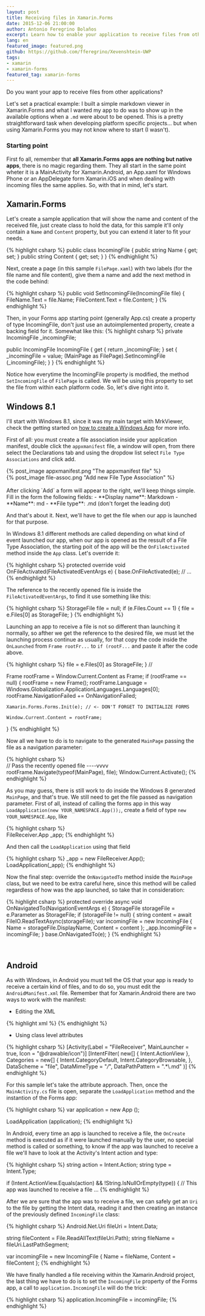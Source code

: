 ```yaml
---
layout: post
title: Receiving files in Xamarin.Forms
date: 2015-12-06 21:00:00
author: Antonio Feregrino Bolaños
excerpt: Learn how to enable your application to receive files from other apps in the same device.
lang: en
featured_image: featured.png
github: https://github.com/fferegrino/Xevenshtein-UWP
tags:
- xamarin
- xamarin-forms
featured_tag: xamarin-forms
---
```

Do you want your app to receive files from other applications?  

Let's set a practical example: I built a simple markdown viewer in Xamarin.Forms and what I wanted my app to do was to show up in the available options when a `.md` were about to be opened.  This is a pretty straightforward task when developing platform specific projects... but when using Xamarin.Forms you may not know where to start (I wasn't).  
  
### Starting point
First fo all, remember that **all Xamarin.Forms apps are nothing but native apps**, there is no magic regarding them. They all start in the same point wheter it is a MainActivity for Xamarin.Android, an App.xaml for Windows Phone or an AppDelegate form Xamarin.iOS and when dealing with incoming files the same applies. So, with that in mind, let's start.

## Xamarin.Forms  
Let's create a sample application that will show the name and content of the received file, just create class to hold the data, for this sample it'll only contain a `Name` and `Content` property, but you can extend it later to fit your needs. 

{% highlight csharp %}
public class IncomingFile
{
	public string Name { get; set; }
	public string Content { get; set; }
}
{% endhighlight %}

Next, create a page (in this sample `FilePage.xaml`) with two labels (for the file name and file content), give them a name and add the next method in the code behind: 

{% highlight csharp %}
public void SetIncomingFile(IncomingFile file)
{
	FileName.Text = file.Name;
	FileContent.Text = file.Content;
}
{% endhighlight %}

Then, in your Forms app starting point (generally App.cs) create a property of type IncomingFile, don't just use an autoimplemented property, create a backing field for it. Somewhat like this:
{% highlight csharp %}
private IncomingFile _incomingFile;

public IncomingFile IncomingFile
{
	get { return _incomingFile; }
	set 
	{
		_incomingFile 	= value; 
		(MainPage as FilePage).SetIncomingFile (_incomingFile);
	}
}
{% endhighlight %}

Notice how everytime the IncomingFile property is modified, the method `SetIncomingFile` of `FilePage` is called. We will be using this property to set the file from within each platform code. So, let's dive right into it.

## Windows 8.1  
I'll start with Windows 8.1, since it was my main target with MrkViewer, check the getting started on <a href="https://developer.xamarin.com/guides/cross-platform/xamarin-forms/windows/" target="_blank">how to create a Windows App</a> for more info.  
  
First of all: you must create a file association inside your application manifest, double click the `appxmanifest` file, a window will open, from there select the Declarations tab and using the dropdow list select `File Type Associations` and click add.  


<div class="pure-g">
<div class="pure-u-lg-1-3">
{% post_image appxmanifest.png "The appxmanifest file" %}
</div>
<div class="pure-u-lg-1-3">
{% post_image file-assoc.png "Add new File Type Association" %}
</div>  
</div>
<br />
After clicking `Add` a form will appear to the right, we'll keep things simple. Fill in the form the following fields:  
 - **Display name**: Markdown
 - **Name**: md
 - **File type**: .md (don't forget the leading dot)

And that's about it. Next, we'll have to get the file when our app is launched for that purpose.  
  
In Windows 8.1 different methods are called depending on what kind of event launched our app, when our app is opened as the ressult of a File Type Association, the starting poit of the app will be the `OnFileActivated` method inside the `App` class. Let's override it: 

{% highlight csharp %}
protected override void OnFileActivated(FileActivatedEventArgs e)
{
    base.OnFileActivated(e);
    // ...
{% endhighlight %}  
  
The reference to the recently opened file is inside the `FileActivatedEventArgs`, to find it use something like this:

{% highlight csharp %}
StorageFile file = null;
if (e.Files.Count == 1)
{
    file = e.Files[0] as StorageFile;
}
{% endhighlight %}  

Launching an app to receive a file is not so different than launching it normally, so afther we get the reference to the desired file, we must let the launching process continue as usually, for that copy the code inside the `OnLaunched` from `Frame rootFr...` to `if (rootF...`  and paste it after the code above.

{% highlight csharp %}
    file = e.Files[0] as StorageFile;
} //

Frame rootFrame = Window.Current.Content as Frame;
if (rootFrame == null)
{
    rootFrame = new Frame();
    rootFrame.Language = Windows.Globalization.ApplicationLanguages.Languages[0];
    rootFrame.NavigationFailed += OnNavigationFailed;

    Xamarin.Forms.Forms.Init(e); // <- DON'T FORGET TO INITIALIZE FORMS

    Window.Current.Content = rootFrame;
}
{% endhighlight %}  
  
Now all we have to do is to navigate to the generated `MainPage` passing the file as a navigation parameter:

{% highlight csharp %}            
// Pass the recently opened file ----vvvv
rootFrame.Navigate(typeof(MainPage), file);
Window.Current.Activate();
{% endhighlight %}  

As you may guess, there is still work to do inside the Windows 8 generated  `MainPage`, and that's true. We still need to get the file passed as navigation parameter. First of all, instead of calling the forms app in this way `LoadApplication(new YOUR_NAMESPACE.App());`, create a field of type `new YOUR_NAMESPACE.App`, like

{% highlight csharp %}   
FileReceiver.App _app;
{% endhighlight %}  

And then call the `LoadApplication` using that field

{% highlight csharp %}
_app = new FileReceiver.App();
LoadApplication(_app);
{% endhighlight %}  

Now the final step: override the `OnNavigatedTo` method inside the `MainPage` class, but we need to be extra careful here, since this method will be called regardless of how was the app launched, so take that in consideration:

{% highlight csharp %}
protected override async void OnNavigatedTo(NavigationEventArgs e)
{
    StorageFile storageFile = e.Parameter as StorageFile;
    if (storageFile != null)
    {
        string content = await FileIO.ReadTextAsync(storageFile);
        var incomingFile = new IncomingFile
        {
            Name = storageFile.DisplayName,
            Content = content
        };
        _app.IncomingFile = incomingFile;
    }
    base.OnNavigatedTo(e);
}
{% endhighlight %}  

<br />

## Android
As with Windows, in Android you must tell the OS that your app is ready to receive a certain kind of files, and to do so, you must edit the `AndroidManifest.xml` file. Remember that for Xamarin.Android there are two ways to work with the manifest:

 - Editing the XML
		
{% highlight xml %}
<activity  android:icon="@drawable/icon" android:label="FileReceiver"  name="Something.MainActivity">
    <intent-filter>
        <action android:name="android.intent.action.VIEW" />
        <category android:name="android.intent.category.DEFAULT" />
        <category android:name="android.intent.category.BROWSABLE" />
        <data android:scheme="file" />
        <data android:mimeType="*/*" />
        <data android:pathPattern=".*\\.md" />
    </intent-filter>
</activity>
{% endhighlight %}
		
 - Using class level attributes
		
{% highlight csharp %}
[Activity(Label = "FileReceiver",
        MainLauncher = true, Icon = "@drawable/icon")]
    [IntentFilter(
        new[] { Intent.ActionView },
        Categories = new[]
        { 
            Intent.CategoryDefault,
            Intent.CategoryBrowsable,
        },
        DataScheme = "file",
        DataMimeType = "*/*",
        DataPathPattern = ".*\\.md"
    )]
{% endhighlight %}

For this sample let's take the attribute approach. Then, once the `MainActivity.cs` file is open, separate the `LoadApplication` method and the instantion of the Forms app: 

{% highlight csharp %}
var application = new App ();

LoadApplication (application);
{% endhighlight %}  

In Android, every time an app is launched to receive a file, the `OnCreate` method is executed as if it were launched manually by the user, no special method is called or something, to know if the app was launched to receive a file we'll have to look at the Activity's Intent action and type:  

{% highlight csharp %}
string action = Intent.Action;
string type = Intent.Type;

if (Intent.ActionView.Equals(action) && !String.IsNullOrEmpty(type))
{
	// This app was launched to receive a file ...
{% endhighlight %}  

After we are sure that the app was to receive a file, we can safely get an `Uri` to the file by getting the Intent data, reading it and then creating an instance of the previously defined `IncomingFile` class:  

{% highlight csharp %}
Android.Net.Uri fileUri = Intent.Data;

string fileContent = File.ReadAllText(fileUri.Path);
string fileName = fileUri.LastPathSegment;

var incomingFile = new IncomingFile { Name = fileName, Content = fileContent }; 
{% endhighlight %}  

We have finally handled a file receiving within the Xamarin.Android project, the last thing we have to do is to set the `IncomingFile` property of the Forms app, a call to `application.IncomingFile` will do the trick:  

{% highlight csharp %}
application.IncomingFile = incomingFile;
{% endhighlight %}   
